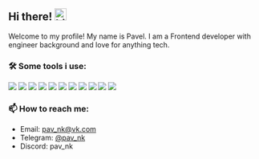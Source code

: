 ## Hi there! <img src="https://user-images.githubusercontent.com/1303154/88677602-1635ba80-d120-11ea-84d8-d263ba5fc3c0.gif" width="24px" alt="hi">

Welcome to my profile!
My name is Pavel.
I am a Frontend developer with engineer background and love for anything tech.

### 🛠️ Some tools i use:

<p>
    <img src="https://img.shields.io/badge/-GNU%20Bash-5E5C64?style=flat-square&logo=GNUBash&logoColor=white"/>
    <img src="https://img.shields.io/badge/-Git-241f31?style=flat-square&logo=Git&logoColor=white"/>
    <img src="https://img.shields.io/badge/-HTML5-E34F26?style=flat-square&logo=html5&logoColor=white"/>
    <img src="https://img.shields.io/badge/-CSS3-1572B6?style=flat-square&logo=css3&logoColor=white"/>
    <img src="https://img.shields.io/badge/-JavaScript-E5A50A?style=flat-square&logo=javascript&logoColor=white"/>
    <img src="https://img.shields.io/badge/-TypeScript-3178C6?style=flat-square&logo=typescript&logoColor=white"/>
    <img src="https://img.shields.io/badge/-React-26A269?style=flat-square&logo=react&logoColor=white"/>
    <img src="https://img.shields.io/badge/-Redux-764ABC?style=flat-square&logo=redux&logoColor=white"/>
    <img src="https://img.shields.io/badge/-Vue-4FC08D?style=flat-square&logo=vuetify&logoColor=white"/>
    <img src="https://img.shields.io/badge/-Obsidian-7C3AED?style=flat-square&logo=Obsidian&logoColor=white"/>
    <img src="https://img.shields.io/badge/-Node.js-417E38?style=flat-square&logo=Node.js&logoColor=white"/>
<p>

### 📫 How to reach me:

- Email: pav_nk@vk.com
- Telegram: [@pav_nk](https://t.me/pav_nk)
- Discord: pav_nk
